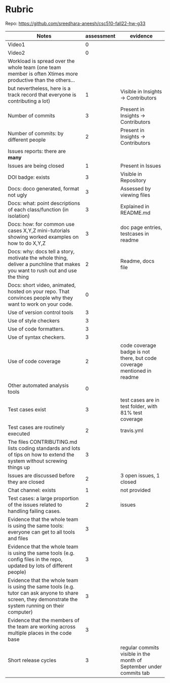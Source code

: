# Rubric

Repo: https://github.com/sreedhara-aneesh/csc510-fall22-hw-g33



|Notes|assessment|evidence|
|-----|---------|----------|
|Video1| 0| |
|Video2| 0| |
|Workload is spread over the whole team (one team member is often Xtimes more productive than the others... 
but nevertheless, here is a track record that everyone is contributing a lot)| 1 | Visible in Insights -> Contributors|
|Number of commits| 3 | Present in Insights -> Contributors|
|Number of commits: by different people| 2 | Present in Insights -> Contributors|
|Issues reports: there are **many**|
|Issues are being closed| 1 |Present in Issues|
|DOI badge: exists| 3 |Visible in Repository|
|Docs: doco generated, format not ugly | 3 |Assessed by viewing files|
|Docs: what: point descriptions of each class/function (in isolation) | 3 | Explained in README.md|
|Docs: how: for common use cases X,Y,Z mini-tutorials showing worked examples on how to do X,Y,Z| 3 |doc page entries, testcases in readme|
|Docs: why: docs tell a story, motivate the whole thing, deliver a punchline that makes you want to rush out and use the thing| 2 | Readme, docs file|
|Docs: short video, animated, hosted on your repo. That convinces people why they want to work on your code.|  0| |
|Use of version control tools| 3 | |
|Use of style checkers | 3 | |
|Use of code formatters. | 3 ||
|Use of syntax checkers. | 3 ||
|Use of code coverage | 2 | code coverage badge is not there, but code coverage mentioned in readme|
|Other automated analysis tools| 0 ||
|Test cases exist| 3 |test cases are in test folder, with 81% test coverage|
|Test cases are routinely executed| 2 |travis.yml|
|The files CONTRIBUTING.md lists coding standards and lots of tips on how to extend the system without screwing things up| 3 | |
|Issues are discussed before they are closed| 2 |3 open issues, 1 closed|
|Chat channel: exists| 1 |not provided|
|Test cases: a large proportion of the issues related to handling failing cases.| 2 |issues|
|Evidence that the whole team is using the same tools: everyone can get to all tools and files| 3 | |
|Evidence that the whole team is using the same tools (e.g. config files in the repo, updated by lots of different people)| 3 | |
|Evidence that the whole team is using the same tools (e.g. tutor can ask anyone to share screen, they demonstrate the system running on their computer)| 3 | |
|Evidence that the members of the team are working across multiple places in the code base| 3 | |
|Short release cycles | 3 | regular commits visible in the month of September under commits tab
